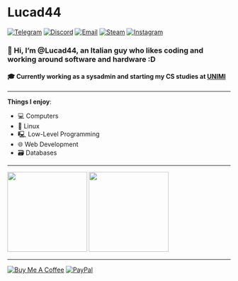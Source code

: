 # Lucad44

[![Telegram](https://img.shields.io/badge/Telegram-2CA5E0?logo=telegram&logoColor=white)](https://t.me/lucaddd)
[![Discord](https://img.shields.io/badge/Discord-5865F2?logo=discord&logoColor=white)](https://discord.com/users/634015525625921557)
[![Email](https://img.shields.io/badge/Email-D14836?logo=gmail&logoColor=white)](mailto:dintronoluca758@gmail.com)
[![Steam](https://img.shields.io/badge/Steam-00adee?logo=steam&logoColor=white)](https://steamcommunity.com/profiles/76561199076531971/)
[![Instagram](https://img.shields.io/badge/Instagram-E4405F?logo=instagram&logoColor=white)](https://www.instagram.com/lucad4_)


### 👋 Hi, I’m @Lucad44, an Italian guy who likes coding and working around software and hardware :D
#### 🎓 Currently working as a sysadmin and starting my CS studies at [UNIMI](https://www.unimi.it/it)

---

**Things I enjoy**:
* 💻 Computers
* 🐧 Linux
* 🖳 Low-Level Programming
* 🌐 Web Development
* 🗃️ Databases

---

<div align="left">
  <img src="https://github-readme-stats.vercel.app/api?username=Lucad44&show_icons=true&theme=dark" height="180em"/>
  <img src="https://github-readme-stats.vercel.app/api/top-langs/?username=Lucad44&exclude_repo=.dotfiles&layout=compact&theme=dark&card_width=320" height="180em"/>
</div>

---

[![Buy Me A Coffee](https://img.shields.io/badge/Buy%20Me%20a%20Coffee-FFDD00?logo=buymeacoffee&logoColor=black)](https://buymeacoffee.com/lucad4)
[![PayPal](https://img.shields.io/badge/PayPal-00457C?logo=paypal&logoColor=white)](https://paypal.me/lucadd4)
